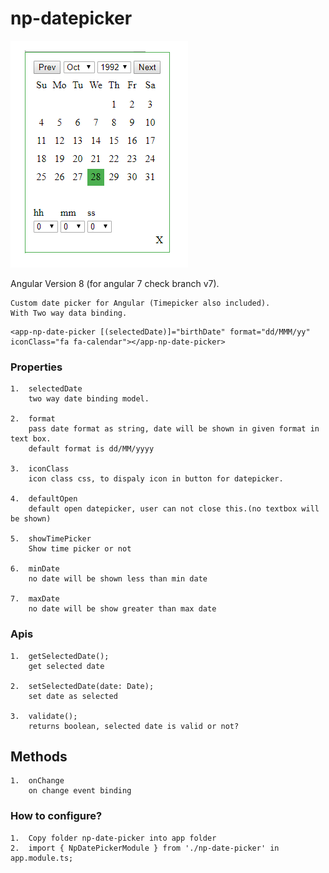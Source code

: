 # np-datepicker

![image login](https://github.com/NilavPatel/np-date-picker/blob/master/src/assets/images/image1.PNG)

Angular Version 8 (for angular 7 check branch v7).

````
Custom date picker for Angular (Timepicker also included).
With Two way data binding.
````

````
<app-np-date-picker [(selectedDate)]="birthDate" format="dd/MMM/yy" iconClass="fa fa-calendar"></app-np-date-picker>
````
### Properties
````
1.  selectedDate
    two way date binding model.

2.  format
    pass date format as string, date will be shown in given format in text box.
    default format is dd/MM/yyyy

3.  iconClass
    icon class css, to dispaly icon in button for datepicker.

4.  defaultOpen
    default open datepicker, user can not close this.(no textbox will be shown)

5.  showTimePicker
    Show time picker or not

6.  minDate
    no date will be shown less than min date

7.  maxDate
    no date will be show greater than max date
````

### Apis
````
1.  getSelectedDate();
    get selected date

2.  setSelectedDate(date: Date);
    set date as selected

3.  validate();
    returns boolean, selected date is valid or not?
````

## Methods
````
1.  onChange
    on change event binding
````

### How to configure?
````
1.  Copy folder np-date-picker into app folder
2.  import { NpDatePickerModule } from './np-date-picker' in app.module.ts;
````